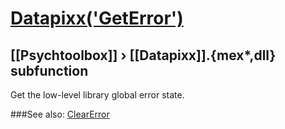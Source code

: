 # [Datapixx('GetError')](Datapixx-GetError) 
## [[Psychtoolbox]] &#8250; [[Datapixx]].{mex*,dll} subfunction


Get the low-level library global error state.  
  


###See also:
[ClearError](Datapixx-ClearError)
